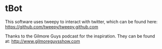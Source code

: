 # tBot

This software uses tweepy to interact with twitter, which can be found here: 
https://github.com/tweepy/tweepy.github.com


Thanks to the Gilmore Guys podcast for the inspiration. They can be found at: 
http://www.gilmoreguysshow.com
